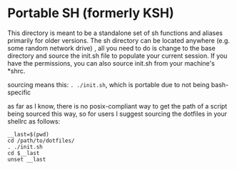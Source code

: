 # Portable SH (formerly KSH)
This directory is meant to be a standalone set of sh functions and aliases primarily for older versions. The sh directory can be located anywhere (e.g. some random network drive) , all you need to do is change to the base directory and source the init.sh file to populate your current session. If you have the permissions, you can also source init.sh from your machine's *shrc.   


sourcing means this: `. ./init.sh`, which is portable due to not being bash-specific


as far as I know, there is no posix-compliant way to get the path of a script being sourced this way, so for users I suggest sourcing the dotfiles in your shellrc as follows:

```
__last=$(pwd)
cd /path/to/dotfiles/
. ./init.sh
cd $__last
unset __last
```
